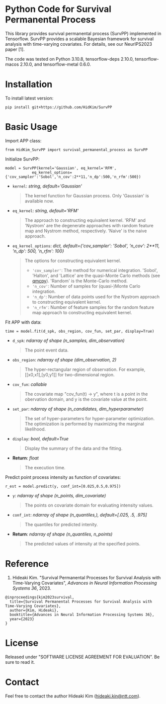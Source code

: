 # Python Code for Survival Permanental Process 
This library provides survival permanental process (SurvPP) implemented in Tensorflow. SurvPP provides a scalable Bayesian framework for survival analysis with time-varying covariates. For details, see our NeurIPS2023 paper [1].

The code was tested on Python 3.10.8, tensorflow-deps 2.10.0, tensorflow-macos 2.10.0, and tensorflow-metal 0.6.0.

# Installation
To install latest version:
```
pip install git+https://github.com/HidKim/SurvPP
```

# Basic Usage
Import APP class:
```
from HidKim_SurvPP import survival_permanental_process as SurvPP
```
Initialize SurvPP:
```
model = SurvPP(kernel='Gaussian', eq_kernel='RFM',  
            eq_kernel_options={'cov_sampler':'Sobol','n_cov':2**11,'n_dp':500,'n_rfm':500})
```
- `kernel`: *string, default='Gaussian'* <br> 
  >The kernel function for Gaussian process. Only 'Gaussian' is available now.
- `eq_kernel`:  *string, default='RFM'* <br>
  >The approach to constructing equivalent kernel. 'RFM' and 'Nystrom' are the degenerate approaches with random feature map and Nystrom method, respectively. 'Naive' is the naive approach.  
- `eq_kernel_options`:  *dict, default={'cov_sampler': 'Sobol', 'n_cov': 2**11, 'n_dp': 500, 'n_rfm': 100}* <br>
  >The options for constructing equivalent kernel.
  >* `'cov_sampler'`: The method for numerical integration. 'Sobol', 'Halton', and 'Lattice' are the quasi-Monte Carlo methods (see [qmcpy](https://pypi.org/project/qmcpy/)). 'Random' is the Monte-Carlo method.
  >* `'n_cov'`: Number of samples for (quasi-)Monte Carlo integration.
  >* `'n_dp'`: Number of data points used for the Nystrom approach to constructing equivalent kernel.
  >* `'n_rfm'`: Number of feature samples for the random feature map approach to constructing equivalent kernel.
  
Fit APP with data:
```
time = model.fit(d_spk, obs_region, cov_fun, set_par, display=True)
```
- `d_spk`: *ndarray of shape (n_samples, dim_observation)* <br> 
  >The point event data.
- `obs_region`:  *ndarray of shape (dim_observation, 2)*  <br>
  > The hyper-rectangular region of observation. For example, [[x0,x1],[y0,y1]] for two-dimensional region.  
- `cov_fun`: *callable* <br> 
  >The covariate map "cov_fun(t) -> y", where t is a point in the obervation domain, and y is the covariate value at the point.  
- `set_par`:  *ndarray of shape (n_candidates, dim_hyperparameter)*  <br>
  >The set of hyper-parameters for hyper-parameter optimization. The optimization is performed by maximizing the marginal likelihood.
- `display`:  *bool, default=True*  <br>
  >Display the summary of the data and the fitting. 
- **Return**: *float* <br>
  >The execution time.

Predict point process intensity as function of covariates:
```
r_est = model.predict(y, conf_int=[0.025,0.5,0.975])
```
- `y`: *ndarray of shape (n_points, dim_covariate)* <br> 
  >The points on covariate domain for evaluating intensity values.
- `conf_int`:  *ndarray of shape (n_quantiles,), default=[.025, .5, .975]*  <br>
  > The quantiles for predicted intenity.
- **Return**: *ndarray of shape (n_quantiles, n_points)* <br>
  >The predicted values of intensity at the specified points.

# Reference
1. Hideaki Kim. "Survival Permanental Processes for Survival Analysis with Time-Varying Covariates", *Advances in Neural Information Processing Systems 36*, 2023.
```
@inproceedings{kim2023survival,
  title={Survival Permanental Processes for Survival Analysis with Time-Varying Covariates},
  author={Kim, Hideaki},
  booktitle={Advances in Neural Information Processing Systems 36},
  year={2023}
}
``` 

# License
Released under "SOFTWARE LICENSE AGREEMENT FOR EVALUATION". Be sure to read it.

# Contact
Feel free to contact the author Hideaki Kim (hideaki.kin@ntt.com).